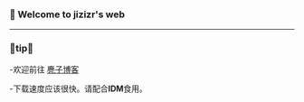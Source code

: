 ### 📌 Welcome to jizizr's web
***
### 📌**tip**👻
-欢迎前往 [麂子博客](https://z-r.cc/)

-下载速度应该很快。请配合**IDM**食用。
